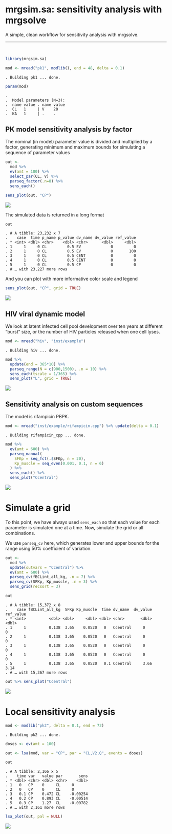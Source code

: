 mrgsim.sa: sensitivity analysis with mrgsolve
================

A simple, clean workflow for sensitivity analysis with mrgsolve.

<hr>

<BR>

``` r
library(mrgsim.sa)
```

``` r
mod <- mread("pk1", modlib(), end = 48, delta = 0.1)
```

    . Building pk1 ... done.

``` r
param(mod)
```

    . 
    .  Model parameters (N=3):
    .  name value . name value
    .  CL   1     | V    20   
    .  KA   1     | .    .

## PK model sensitivity analysis by factor

The nominal (in model) parameter value is divided and multiplied by a
factor, generating minimum and maximum bounds for simulating a sequence
of parameter values

``` r
out <- 
  mod %>% 
  ev(amt = 100) %>% 
  select_par(CL, V) %>% 
  parseq_factor(.n=8) %>% 
  sens_each() 

sens_plot(out, "CP")
```

![](man/figures/README-unnamed-chunk-4-1.png)<!-- -->

The simulated data is returned in a long format

``` r
out
```

    . # A tibble: 23,232 x 7
    .    case  time p_name p_value dv_name dv_value ref_value
    . * <int> <dbl> <chr>    <dbl> <chr>      <dbl>     <dbl>
    . 1     1     0 CL         0.5 EV             0         0
    . 2     1     0 CL         0.5 EV             0       100
    . 3     1     0 CL         0.5 CENT           0         0
    . 4     1     0 CL         0.5 CENT           0         0
    . 5     1     0 CL         0.5 CP             0         0
    . # … with 23,227 more rows

And you can plot with more informative color scale and legend

``` r
sens_plot(out, "CP", grid = TRUE)
```

![](man/figures/README-unnamed-chunk-6-1.png)<!-- -->

## HIV viral dynamic model

We look at latent infected cell pool development over ten years at
different “burst” size, or the number of HIV particles released when one
cell lyses.

``` r
mod <- mread("hiv", "inst/example")
```

    . Building hiv ... done.

``` r
mod %>% 
  update(end = 365*10) %>%
  parseq_range(N = c(900,1500), .n = 10) %>%
  sens_each(tscale = 1/365) %>% 
  sens_plot("L", grid = TRUE)
```

![](man/figures/README-unnamed-chunk-7-1.png)<!-- -->

## Sensitivity analysis on custom sequences

The model is rifampicin PBPK.

``` r
mod <- mread("inst/example/rifampicin.cpp") %>% update(delta = 0.1)
```

    . Building rifampicin_cpp ... done.

``` r
mod %>% 
  ev(amt = 600) %>% 
  parseq_manual(
    SFKp = seq_fct(.$SFKp, n = 20), 
    Kp_muscle = seq_even(0.001, 0.1, n = 6)
  ) %>% 
  sens_each() %>% 
  sens_plot("Ccentral")
```

![](man/figures/README-unnamed-chunk-8-1.png)<!-- -->

# Simulate a grid

To this point, we have always used `sens_each` so that each value for
each parameter is simulated one at a time. Now, simulate the grid or all
combinations.

We use `parseq_cv` here, which generates lower and upper bounds for the
range using 50% coefficient of variation.

``` r
out <- 
  mod %>% 
  update(outvars = "Ccentral") %>%
  ev(amt = 600) %>% 
  parseq_cv(fBCLint_all_kg, .n = 7) %>% 
  parseq_cv(SFKp, Kp_muscle, .n = 3) %>% 
  sens_grid(recsort = 3) 

out
```

    . # A tibble: 15,372 x 8
    .    case fBCLint_all_kg  SFKp Kp_muscle  time dv_name  dv_value ref_value
    . * <int>          <dbl> <dbl>     <dbl> <dbl> <chr>       <dbl>     <dbl>
    . 1     1          0.138  3.65    0.0520   0   Ccentral     0         0   
    . 2     1          0.138  3.65    0.0520   0   Ccentral     0         0   
    . 3     1          0.138  3.65    0.0520   0   Ccentral     0         0   
    . 4     1          0.138  3.65    0.0520   0   Ccentral     0         0   
    . 5     1          0.138  3.65    0.0520   0.1 Ccentral     3.66      3.14
    . # … with 15,367 more rows

``` r
out %>% sens_plot("Ccentral")
```

![](man/figures/README-unnamed-chunk-9-1.png)<!-- -->

# Local sensitivity analysis

``` r
mod <- modlib("pk2", delta = 0.1, end = 72)
```

    . Building pk2 ... done.

``` r
doses <- ev(amt = 100)

out <- lsa(mod, var = "CP", par = "CL,V2,Q", events = doses)

out
```

    . # A tibble: 2,166 x 5
    .    time var   value par       sens
    . * <dbl> <chr> <dbl> <chr>    <dbl>
    . 1   0   CP    0     CL     0      
    . 2   0   CP    0     CL     0      
    . 3   0.1 CP    0.472 CL    -0.00254
    . 4   0.2 CP    0.893 CL    -0.00514
    . 5   0.3 CP    1.27  CL    -0.00782
    . # … with 2,161 more rows

``` r
lsa_plot(out, pal = NULL)
```

![](man/figures/README-unnamed-chunk-10-1.png)<!-- -->
